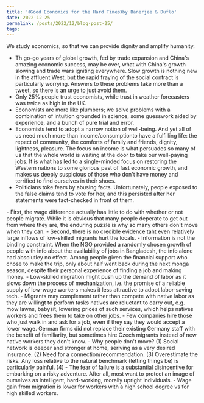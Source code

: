 ```yaml
---
title: '《Good Economics for the Hard Times》by Banerjee & Duflo'
date: 2022-12-25
permalink: /posts/2022/12/blog-post-25/
tags:
---
```


We study economics, so that we can provide dignity and amplify humanity.

- Th go-go years of global growth, fed by trade expansion and China's amazing economic success, may be over, what with China's growth slowing and trade wars igniting everywhere. Slow growth is nothing new in the affluent West, but the rapid fraying of the social contract is particularly worrying. Answers to these problems take more than a tweet, so there is an urge to just avoid them.
- Only 25% people trust economists, while trust in weather forecasters was twice as high in the UK.
- Economists are more like plumbers; we solve problems with a combination of intuition grounded in science, some guesswork aided by experience, and a bunch of pure trial and error.
- Economists tend to adopt a narrow notion of well-being. And yet all of us need much more than income/consumptionto have a fulfilling life: the repect of community, the comforts of family and friends, dignity, lightness, pleasure. The focus on income is what persuades so many of us that the whole world is waiting at the door to take our well-paying jobs. It is what has led to a single-minded focus on restoring the Western nations to some glorious past of fast economic growth, and makes us deeply suspicious of those who don't have money and terrified to find ourselves in their shoes.
- Politicians toke fears by abusing facts. Unfortunately, people exposed to the false claims tend to vote for her, and this persisted after her statements were fact-checked in front of them.

<Immigration>
- First, the wage difference actually has little to do with whether or not people migrate. While it is obvious that many people deperate to get out from where they are, the enduring puzzle is why so many others don't move when they can.
- Second, there is no credible evidence taht even relatively large inflows of low-skilled migrants hurt the locals.
- Information is not the binding constraint. When the NGO provided a randomly chosen growth of people with info about the availability of jobs in Bangladesh, the info alone had absolutley no effect. Among people given the financial support who chose to make the trip, only about half went back during the next monga season, despite their personal experience of finding a job and making money.
- Low-skilled migration might push up the demand of labor as it slows down the process of mechanization, i.e. the promise of a reliable supply of low-wage workers makes it less attractive to adopt labor-saving tech.
- Migrants may complement rather than compete with native labor as they are willingt to perform tasks natives are reluctant to carry out, e.g. mow lawns, babysit, lowering prices of such services, which helps natives workers and frees them to take on other jobs.
- Few companies hire those who just walk in and ask for a job, even if they say they would accept a lower wage. German firms did not replace their existing Germany staff with the benefit of familiarity, but sometimes hire Czech migrants instead of new native workers they don't know.
- Why people don't move? (1) Social network is deeper and stronger at home, seriving as a very desired insurance. (2) Need for a connection/recommendation. (3) Overestimate the risks. Any loss relative to the natural benchmark (letting things be) is particularly painful. (4) 
- The fear of failure is a substantial disincentive for embarking on a risky adventure. After all, most want to protect an image of ourselves as intelligent, hard-working, morally upright individuals.
- Wage gain from migration is lower for workers with a high school degree vs for high skilled workers.
	






















